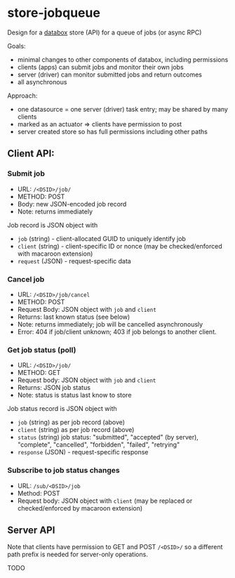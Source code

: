 # store-jobqueue

Design for a [databox](https://github.com/me-box) store (API) for a queue of jobs (or async RPC)

Goals:
- minimal changes to other components of databox, including permissions
- clients (apps) can submit jobs and monitor their own jobs
- server (driver) can monitor submitted jobs and return outcomes
- all asynchronous

Approach:
- one datasource = one server (driver) task entry; may be shared by many clients
- marked as an actuator => clients have permission to post
- server created store so has full permissions including other paths

## Client API:

### Submit job

- URL: `/<DSID>/job/`
- METHOD: POST
- Body: new JSON-encoded job record
- Note: returns immediately

Job record is JSON object with
- `job` (string) - client-allocated GUID to uniquely identify job
- `client` (string) - client-specific ID or nonce (may be checked/enforced with macaroon extension)
- `request` (JSON) - request-specific data

### Cancel job

- URL: `/<DSID>/job/cancel`
- METHOD: POST
- Request Body: JSON object with `job` and `client`
- Returns: last known status (see below)
- Note: returns immediately; job will be cancelled asynchronously
- Error: 404 if job/client unknown; 403 if job belongs to another client.

### Get job status (poll)

- URL: `/<DSID>/job/`
- METHOD: GET
- Request body: JSON object with `job` and `client`
- Returns: JSON job status
- Note: status is status last know to store

Job status record is JSON object with
- `job` (string) as per job record (above)
- `client` (string) as per job record (above)
- `status` (string) job status: "submitted", "accepted" (by server), "complete", "cancelled", "forbidden", "failed", "retrying"
- `response` (JSON) - request-specific response

### Subscribe to job status changes

- URL: `/sub/<DSID>/job`
- Method: POST
- Request body: JSON object with `client` (may be replaced or checked/enforced by macaroon extension)

## Server API

Note that clients have permission to GET and POST `/<DSID>/` so a different path prefix is needed for server-only operations.

TODO
